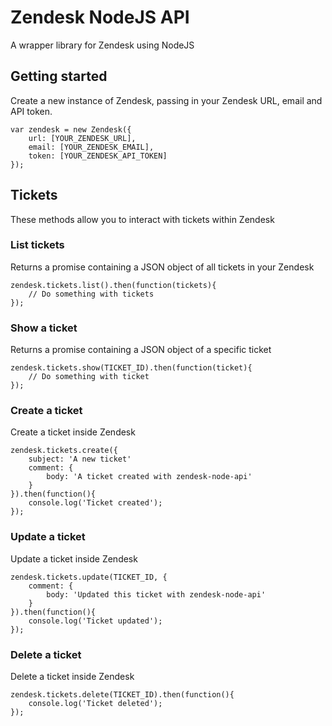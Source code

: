# Zendesk NodeJS API
A wrapper library for Zendesk using NodeJS

## Getting started
Create a new instance of Zendesk, passing in your Zendesk URL, email and API token.

```
var zendesk = new Zendesk({
    url: [YOUR_ZENDESK_URL],
    email: [YOUR_ZENDESK_EMAIL],
    token: [YOUR_ZENDESK_API_TOKEN]
});
```

## Tickets
These methods allow you to interact with tickets within Zendesk

### List tickets
Returns a promise containing a JSON object of all tickets in your Zendesk

```
zendesk.tickets.list().then(function(tickets){
    // Do something with tickets
});
```

### Show a ticket
Returns a promise containing a JSON object of a specific ticket

```
zendesk.tickets.show(TICKET_ID).then(function(ticket){
    // Do something with ticket
});
```

### Create a ticket
Create a ticket inside Zendesk

```
zendesk.tickets.create({
    subject: 'A new ticket'
    comment: {
        body: 'A ticket created with zendesk-node-api'
    }
}).then(function(){
    console.log('Ticket created');
});
```

### Update a ticket
Update a ticket inside Zendesk

```
zendesk.tickets.update(TICKET_ID, {
    comment: {
        body: 'Updated this ticket with zendesk-node-api'
    }
}).then(function(){
    console.log('Ticket updated');
});
```

### Delete a ticket
Delete a ticket inside Zendesk

```
zendesk.tickets.delete(TICKET_ID).then(function(){
    console.log('Ticket deleted');
});
```
